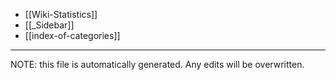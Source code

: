 * [[Wiki-Statistics]]
* [[_Sidebar]]
* [[index-of-categories]]

*****
NOTE: this file is automatically generated. Any edits will be overwritten.
